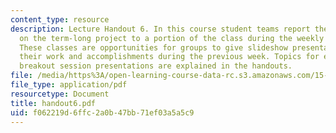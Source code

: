 ```yaml
---
content_type: resource
description: Lecture Handout 6. In this course student teams report their progress
  on the term-long project to a portion of the class during the weekly "breakout sessions".
  These classes are opportunities for groups to give slideshow presentations explaining
  their work and accomplishments during the previous week. Topics for each of the
  breakout session presentations are explained in the handouts.
file: /media/https%3A/open-learning-course-data-rc.s3.amazonaws.com/15-875-applications-of-system-dynamics-spring-2004/f062219d6ffc2a0b47bb71ef03a5a5c9_handout6.pdf
file_type: application/pdf
resourcetype: Document
title: handout6.pdf
uid: f062219d-6ffc-2a0b-47bb-71ef03a5a5c9
---
```

